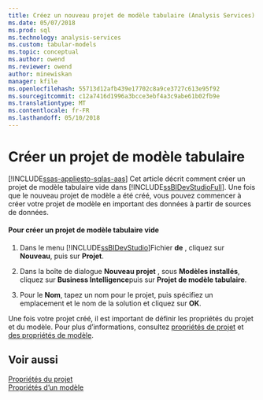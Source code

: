 ```yaml
---
title: Créez un nouveau projet de modèle tabulaire (Analysis Services) | Documents Microsoft
ms.date: 05/07/2018
ms.prod: sql
ms.technology: analysis-services
ms.custom: tabular-models
ms.topic: conceptual
ms.author: owend
ms.reviewer: owend
author: minewiskan
manager: kfile
ms.openlocfilehash: 55713d12afb439e17702c8a9ce3727c613e95f92
ms.sourcegitcommit: c12a7416d1996a3bcce3ebf4a3c9abe61b02fb9e
ms.translationtype: MT
ms.contentlocale: fr-FR
ms.lasthandoff: 05/10/2018
---
```

# <a name="create-a-new-tabular-model-project"></a>Créer un projet de modèle tabulaire
[!INCLUDE[ssas-appliesto-sqlas-aas](../../includes/ssas-appliesto-sqlas-aas.md)]
  Cet article décrit comment créer un projet de modèle tabulaire vide dans [!INCLUDE[ssBIDevStudioFull](../../includes/ssbidevstudiofull-md.md)]. Une fois que le nouveau projet de modèle a été créé, vous pouvez commencer à créer votre projet de modèle en important des données à partir de sources de données.  
  
#### <a name="to-create-a-new-blank-tabular-model-project"></a>Pour créer un projet de modèle tabulaire vide  
  
1.  Dans le menu [!INCLUDE[ssBIDevStudio](../../includes/ssbidevstudio-md.md)]Fichier **de** , cliquez sur **Nouveau**, puis sur **Projet**.  
  
2.  Dans la boîte de dialogue **Nouveau projet** , sous **Modèles installés**, cliquez sur **Business Intelligence**puis sur **Projet de modèle tabulaire**.  
  
3.  Pour le **Nom**, tapez un nom pour le projet, puis spécifiez un emplacement et le nom de la solution et cliquez sur **OK**.  
  
 Une fois votre projet créé, il est important de définir les propriétés du projet et du modèle. Pour plus d’informations, consultez [propriétés de projet](../../analysis-services/tabular-models/project-properties-ssas-tabular.md) et [des propriétés de modèle](../../analysis-services/tabular-models/model-properties-ssas-tabular.md).  
  
## <a name="see-also"></a>Voir aussi  
 [Propriétés du projet](../../analysis-services/tabular-models/project-properties-ssas-tabular.md)   
 [Propriétés d’un modèle](../../analysis-services/tabular-models/model-properties-ssas-tabular.md)  
  
  
